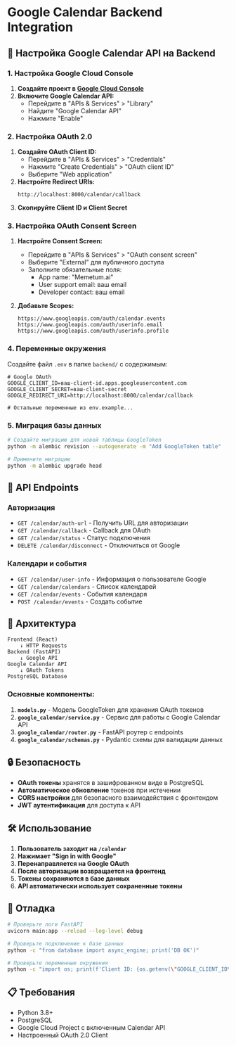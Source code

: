 # Google Calendar Backend Integration

## 🚀 Настройка Google Calendar API на Backend

### 1. Настройка Google Cloud Console

1. **Создайте проект в [Google Cloud Console](https://console.cloud.google.com/)**
2. **Включите Google Calendar API:**
   - Перейдите в "APIs & Services" > "Library"
   - Найдите "Google Calendar API"
   - Нажмите "Enable"

### 2. Настройка OAuth 2.0

1. **Создайте OAuth Client ID:**
   - Перейдите в "APIs & Services" > "Credentials"
   - Нажмите "Create Credentials" > "OAuth client ID"
   - Выберите "Web application"
2. **Настройте Redirect URIs:**
   ```
   http://localhost:8000/calendar/callback
   ```
3. **Скопируйте Client ID и Client Secret**

### 3. Настройка OAuth Consent Screen

1. **Настройте Consent Screen:**

   - Перейдите в "APIs & Services" > "OAuth consent screen"
   - Выберите "External" для публичного доступа
   - Заполните обязательные поля:
     - App name: "Memetum.ai"
     - User support email: ваш email
     - Developer contact: ваш email

2. **Добавьте Scopes:**
   ```
   https://www.googleapis.com/auth/calendar.events
   https://www.googleapis.com/auth/userinfo.email
   https://www.googleapis.com/auth/userinfo.profile
   ```

### 4. Переменные окружения

Создайте файл `.env` в папке `backend/` с содержимым:

```env
# Google OAuth
GOOGLE_CLIENT_ID=ваш-client-id.apps.googleusercontent.com
GOOGLE_CLIENT_SECRET=ваш-client-secret
GOOGLE_REDIRECT_URI=http://localhost:8000/calendar/callback

# Остальные переменные из env.example...
```

### 5. Миграция базы данных

```bash
# Создайте миграцию для новой таблицы GoogleToken
python -m alembic revision --autogenerate -m "Add GoogleToken table"

# Примените миграцию
python -m alembic upgrade head
```

## 📡 API Endpoints

### Авторизация

- `GET /calendar/auth-url` - Получить URL для авторизации
- `GET /calendar/callback` - Callback для OAuth
- `GET /calendar/status` - Статус подключения
- `DELETE /calendar/disconnect` - Отключиться от Google

### Календари и события

- `GET /calendar/user-info` - Информация о пользователе Google
- `GET /calendar/calendars` - Список календарей
- `GET /calendar/events` - События календаря
- `POST /calendar/events` - Создать событие

## 🔄 Архитектура

```
Frontend (React)
    ↓ HTTP Requests
Backend (FastAPI)
    ↓ Google API
Google Calendar API
    ↓ OAuth Tokens
PostgreSQL Database
```

### Основные компоненты:

1. **`models.py`** - Модель GoogleToken для хранения OAuth токенов
2. **`google_calendar/service.py`** - Сервис для работы с Google Calendar API
3. **`google_calendar/router.py`** - FastAPI роутер с endpoints
4. **`google_calendar/schemas.py`** - Pydantic схемы для валидации данных

## 🔒 Безопасность

- **OAuth токены** хранятся в зашифрованном виде в PostgreSQL
- **Автоматическое обновление** токенов при истечении
- **CORS настройки** для безопасного взаимодействия с фронтендом
- **JWT аутентификация** для доступа к API

## 🛠 Использование

1. **Пользователь заходит на `/calendar`**
2. **Нажимает "Sign in with Google"**
3. **Перенаправляется на Google OAuth**
4. **После авторизации возвращается на фронтенд**
5. **Токены сохраняются в базе данных**
6. **API автоматически использует сохраненные токены**

## 🐛 Отладка

```bash
# Проверьте логи FastAPI
uvicorn main:app --reload --log-level debug

# Проверьте подключение к базе данных
python -c "from database import async_engine; print('DB OK')"

# Проверьте переменные окружения
python -c "import os; print(f'Client ID: {os.getenv(\"GOOGLE_CLIENT_ID\")[:10]}...')"
```

## 📋 Требования

- Python 3.8+
- PostgreSQL
- Google Cloud Project с включенным Calendar API
- Настроенный OAuth 2.0 Client
